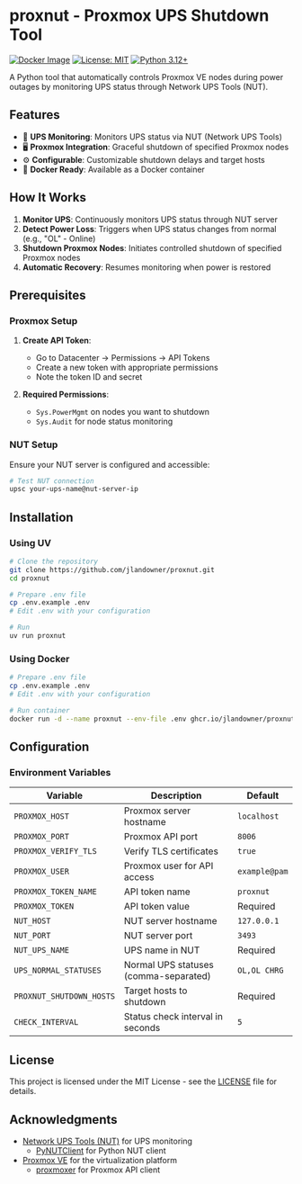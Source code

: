 # proxnut - Proxmox UPS Shutdown Tool

[![Docker Image](https://img.shields.io/badge/docker-ghcr.io%2Fjlandowner%2Fproxnut-blue)](https://ghcr.io/jlandowner/proxnut)
[![License: MIT](https://img.shields.io/badge/License-MIT-yellow.svg)](https://opensource.org/licenses/MIT)
[![Python 3.12+](https://img.shields.io/badge/python-3.12+-blue.svg)](https://www.python.org/downloads/)

A Python tool that automatically controls Proxmox VE nodes during power outages
by monitoring UPS status through Network UPS Tools (NUT).

## Features

- 🔌 **UPS Monitoring**: Monitors UPS status via NUT (Network UPS Tools)
- 🖥️ **Proxmox Integration**: Graceful shutdown of specified Proxmox nodes
- ⚙️ **Configurable**: Customizable shutdown delays and target hosts
- 🐳 **Docker Ready**: Available as a Docker container

## How It Works

1. **Monitor UPS**: Continuously monitors UPS status through NUT server
2. **Detect Power Loss**: Triggers when UPS status changes from normal (e.g.,
   "OL" - Online)
3. **Shutdown Proxmox Nodes**: Initiates controlled shutdown of specified
   Proxmox nodes
4. **Automatic Recovery**: Resumes monitoring when power is restored

## Prerequisites

### Proxmox Setup

1. **Create API Token**:
   - Go to Datacenter → Permissions → API Tokens
   - Create a new token with appropriate permissions
   - Note the token ID and secret

2. **Required Permissions**:
   - `Sys.PowerMgmt` on nodes you want to shutdown
   - `Sys.Audit` for node status monitoring

### NUT Setup

Ensure your NUT server is configured and accessible:

```bash
# Test NUT connection
upsc your-ups-name@nut-server-ip
```

## Installation

### Using UV

```bash
# Clone the repository
git clone https://github.com/jlandowner/proxnut.git
cd proxnut

# Prepare .env file
cp .env.example .env
# Edit .env with your configuration

# Run
uv run proxnut
```

### Using Docker

```bash
# Prepare .env file
cp .env.example .env
# Edit .env with your configuration

# Run container
docker run -d --name proxnut --env-file .env ghcr.io/jlandowner/proxnut:latest
```

## Configuration

### Environment Variables

| Variable                 | Description                           | Default       |
| ------------------------ | ------------------------------------- | ------------- |
| `PROXMOX_HOST`           | Proxmox server hostname               | `localhost`   |
| `PROXMOX_PORT`           | Proxmox API port                      | `8006`        |
| `PROXMOX_VERIFY_TLS`     | Verify TLS certificates               | `true`        |
| `PROXMOX_USER`           | Proxmox user for API access           | `example@pam` |
| `PROXMOX_TOKEN_NAME`     | API token name                        | `proxnut`     |
| `PROXMOX_TOKEN`          | API token value                       | Required      |
| `NUT_HOST`               | NUT server hostname                   | `127.0.0.1`   |
| `NUT_PORT`               | NUT server port                       | `3493`        |
| `NUT_UPS_NAME`           | UPS name in NUT                       | Required      |
| `UPS_NORMAL_STATUSES`    | Normal UPS statuses (comma-separated) | `OL,OL CHRG`  |
| `PROXNUT_SHUTDOWN_HOSTS` | Target hosts to shutdown              | Required      |
| `CHECK_INTERVAL`         | Status check interval in seconds      | `5`           |

## License

This project is licensed under the MIT License - see the [LICENSE](LICENSE) file
for details.

## Acknowledgments

- [Network UPS Tools (NUT)](https://networkupstools.org/) for UPS monitoring
  - [PyNUTClient](https://github.com/networkupstools/nut/tree/master/scripts/python/module)
    for Python NUT client
- [Proxmox VE](https://www.proxmox.com/) for the virtualization platform
  - [proxmoxer](https://github.com/proxmoxer/proxmoxer) for Proxmox API client
